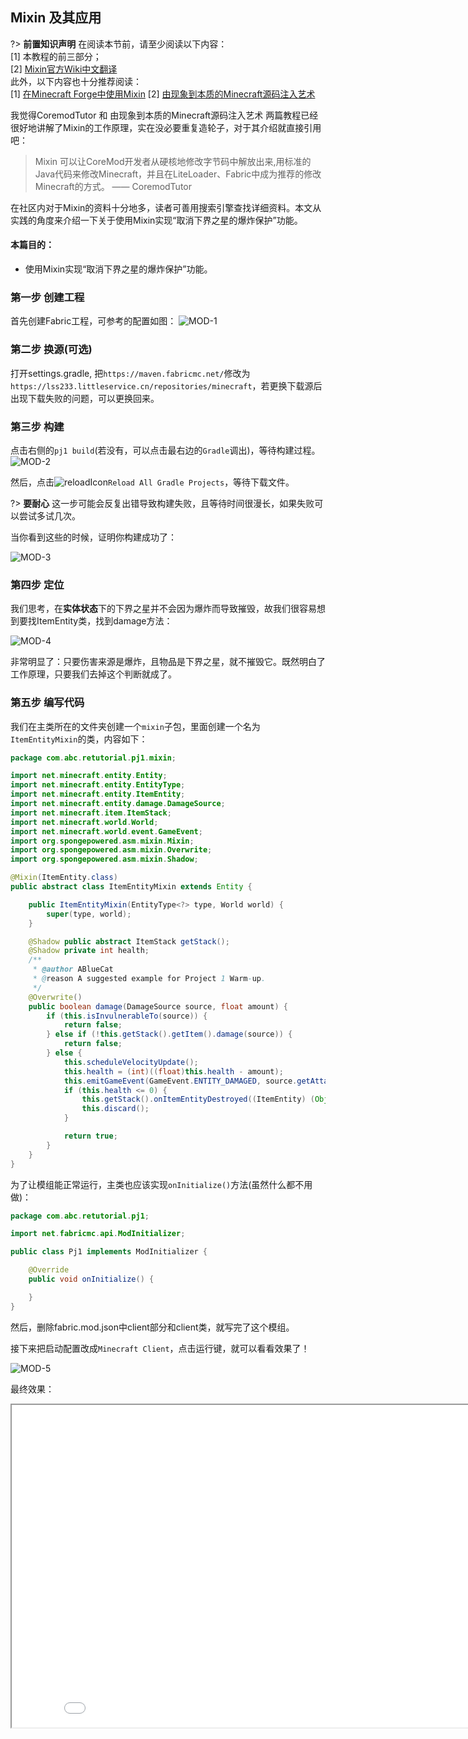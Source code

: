 ## Mixin 及其应用

?> **前置知识声明** 在阅读本节前，请至少阅读以下内容：  
[1] 本教程的前三部分；  
[2] [Mixin官方Wiki中文翻译](https://mouse0w0.github.io/categories/Mixin/)  
此外，以下内容也十分推荐阅读：  
[1] [在Minecraft Forge中使用Mixin](https://mouse0w0.github.io/2022/03/01/Mixins-on-Minecraft-Forge/)
[2] [由现象到本质的Minecraft源码注入艺术](https://www.mcbbs.net/thread-1205392-1-1.html)

我觉得CoremodTutor 和 由现象到本质的Minecraft源码注入艺术 两篇教程已经很好地讲解了Mixin的工作原理，实在没必要重复造轮子，对于其介绍就直接引用吧：

> Mixin 可以让CoreMod开发者从硬核地修改字节码中解放出来,用标准的Java代码来修改Minecraft，并且在LiteLoader、Fabric中成为推荐的修改Minecraft的方式。 —— CoremodTutor

在社区内对于Mixin的资料十分地多，读者可善用搜索引擎查找详细资料。本文从实践的角度来介绍一下关于使用Mixin实现“取消下界之星的爆炸保护”功能。

#### 本篇目的：
* 使用Mixin实现“取消下界之星的爆炸保护”功能。

### 第一步 创建工程
首先创建Fabric工程，可参考的配置如图：
![MOD-1](pic/MOD-1.png)

### 第二步 换源(可选)
打开settings.gradle, 把`https://maven.fabricmc.net/`修改为`https://lss233.littleservice.cn/repositories/minecraft`，若更换下载源后出现下载失败的问题，可以更换回来。

### 第三步 构建
点击右侧的`pj1 build`(若没有，可以点击最右边的`Gradle`调出)，等待构建过程。
![MOD-2](pic/MOD-2.png)

然后，点击![reloadIcon](pic/reloadIcon.png)`Reload All Gradle Projects`，等待下载文件。

?> **要耐心** 这一步可能会反复出错导致构建失败，且等待时间很漫长，如果失败可以尝试多试几次。

当你看到这些的时候，证明你构建成功了：

![MOD-3](pic/MOD-3.png)
### 第四步 定位

我们思考，在**实体状态**下的下界之星并不会因为爆炸而导致摧毁，故我们很容易想到要找ItemEntity类，找到damage方法：

![MOD-4](pic/MOD-4.png)

非常明显了：只要伤害来源是爆炸，且物品是下界之星，就不摧毁它。既然明白了工作原理，只要我们去掉这个判断就成了。

### 第五步 编写代码
我们在主类所在的文件夹创建一个`mixin`子包，里面创建一个名为`ItemEntityMixin`的类，内容如下：

```java
package com.abc.retutorial.pj1.mixin;

import net.minecraft.entity.Entity;
import net.minecraft.entity.EntityType;
import net.minecraft.entity.ItemEntity;
import net.minecraft.entity.damage.DamageSource;
import net.minecraft.item.ItemStack;
import net.minecraft.world.World;
import net.minecraft.world.event.GameEvent;
import org.spongepowered.asm.mixin.Mixin;
import org.spongepowered.asm.mixin.Overwrite;
import org.spongepowered.asm.mixin.Shadow;

@Mixin(ItemEntity.class)
public abstract class ItemEntityMixin extends Entity {

    public ItemEntityMixin(EntityType<?> type, World world) {
        super(type, world);
    }

    @Shadow public abstract ItemStack getStack();
    @Shadow private int health;
    /**
     * @author ABlueCat
     * @reason A suggested example for Project 1 Warm-up.
     */
    @Overwrite()
    public boolean damage(DamageSource source, float amount) {
        if (this.isInvulnerableTo(source)) {
            return false;
        } else if (!this.getStack().getItem().damage(source)) {
            return false;
        } else {
            this.scheduleVelocityUpdate();
            this.health = (int)((float)this.health - amount);
            this.emitGameEvent(GameEvent.ENTITY_DAMAGED, source.getAttacker());
            if (this.health <= 0) {
                this.getStack().onItemEntityDestroyed((ItemEntity) (Object)this);
                this.discard();
            }

            return true;
        }
    }
}
```
为了让模组能正常运行，主类也应该实现`onInitialize()`方法(虽然什么都不用做)：
```java
package com.abc.retutorial.pj1;

import net.fabricmc.api.ModInitializer;

public class Pj1 implements ModInitializer {

    @Override
    public void onInitialize() {

    }
}
```
然后，删除fabric.mod.json中client部分和client类，就写完了这个模组。

接下来把启动配置改成`Minecraft Client`，点击运行键，就可以看看效果了！

![MOD-5](pic/MOD-5.png)

最终效果：

<iframe height=516 width=856 src="pj1/video/pre.mp4">

本篇参考资料：
1. 所有在“前置知识声明”部分出现过的文章。
